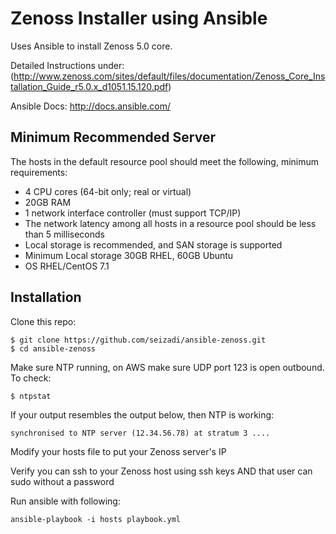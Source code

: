 # Zenoss Installer using Ansible

Uses Ansible to install Zenoss 5.0 core. 

Detailed Instructions under: (http://www.zenoss.com/sites/default/files/documentation/Zenoss_Core_Installation_Guide_r5.0.x_d1051.15.120.pdf)

Ansible Docs: http://docs.ansible.com/


## Minimum Recommended Server
The hosts in the default resource pool should meet the following, minimum
requirements:
 * 4 CPU cores (64-bit only; real or virtual)
 * 20GB RAM
 * 1 network interface controller (must support TCP/IP)
 * The network latency among all hosts in a resource pool should be less than 5 milliseconds
 * Local storage is recommended, and SAN storage is supported
 * Minimum Local storage 30GB RHEL, 60GB Ubuntu
 * OS RHEL/CentOS 7.1



## Installation

Clone this repo:

    $ git clone https://github.com/seizadi/ansible-zenoss.git
    $ cd ansible-zenoss

Make sure NTP running, on AWS make sure UDP port 123 is open outbound. To check:

	$ ntpstat
If your output resembles the output below, then NTP is working:

	synchronised to NTP server (12.34.56.78) at stratum 3 ....

Modify your hosts file to put your Zenoss server's IP

Verify you can ssh to your Zenoss host using ssh keys AND that user can sudo without a password

Run ansible with following:

    ansible-playbook -i hosts playbook.yml 
